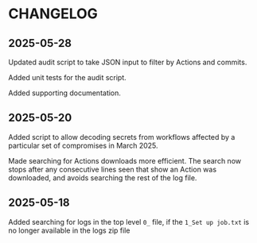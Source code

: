 # CHANGELOG

## 2025-05-28

Updated audit script to take JSON input to filter by Actions and commits.

Added unit tests for the audit script.

Added supporting documentation.

## 2025-05-20

Added script to allow decoding secrets from workflows affected by a particular set of compromises in March 2025.

Made searching for Actions downloads more efficient. The search now stops after any consecutive lines seen that show an Action was downloaded, and avoids searching the rest of the log file.

## 2025-05-18

Added searching for logs in the top level `0_` file, if the `1_Set up job.txt` is no longer available in the logs zip file

